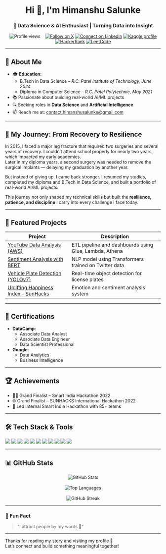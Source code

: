 <h1 align="center">Hi 👋, I'm Himanshu Salunke</h1>
<h3 align="center">🚀 Data Science & AI Enthusiast | Turning Data into Insight</h3>

<p align="center">
  <img src="https://komarev.com/ghpvc/?username=hrs0221&label=Profile%20views&color=0e75b6&style=flat" alt="Profile views" />
  &nbsp;&nbsp;
  <a href="https://x.com/Wiser_0221"><img src="https://img.shields.io/twitter/follow/Wiser_0221?logo=twitter&style=for-the-badge" alt="Follow on X" /></a>
  <a href="https://linkedin.com/in/hr0221"><img src="https://img.shields.io/badge/LinkedIn-0077B5?style=for-the-badge&logo=linkedin" alt="Connect on LinkedIn" /></a>
  <a href="https://kaggle.com/hrs0221"><img src="https://img.shields.io/badge/Kaggle-20BEFF?style=for-the-badge&logo=kaggle" alt="Kaggle profile" /></a>
  <a href="https://www.hackerrank.com/salunkehimanshu1"><img src="https://img.shields.io/badge/HackerRank-2EC866?style=for-the-badge&logo=hackerrank" alt="HackerRank" /></a>
  <a href="https://leetcode.com/salunkehimanshu2001"><img src="https://img.shields.io/badge/LeetCode-FE5F1B?style=for-the-badge&logo=leetcode" alt="LeetCode" /></a>
</p>

---

## 💼 About Me
- 🎓 **Education:**
  - B.Tech in Data Science – *R.C. Patel Institute of Technology, June 2024*
  - Diploma in Computer Science – *R.C. Patel Polytechnic, May 2021*
- 📚 Passionate about building real-world AI/ML projects  
- 🔍 Seeking roles in **Data Science** and **Artificial Intelligence**  
- 📫 Reach me at: [contact.himanshusalunke@gmail.com](mailto:contact.himanshusalunke@gmail.com)

---

## 💪 My Journey: From Recovery to Resilience

In 2015, I faced a major leg fracture that required two surgeries and several years of recovery. I couldn’t attend school properly for nearly two years, which impacted my early academics.  
Later in my diploma years, a second surgery was needed to remove the surgical implants — delaying my graduation by another year.  

But instead of giving up, I came back stronger. I resumed my studies, completed my diploma and B.Tech in Data Science, and built a portfolio of real-world AI/ML projects.

This journey not only shaped my technical skills but built the **resilience, patience, and discipline** I carry into every challenge I face today.

---

## 🚀 Featured Projects
| Project | Description |
|--------|------------|
| [YouTube Data Analysis (AWS)](https://github.com/HRS0221/Data-Engineering-Youtube-Data-Analysis) | ETL pipeline and dashboards using Glue, Lambda, Athena |
| [Sentiment Analysis with BERT](https://github.com/HRS0221/Sentiment-Analysis-with-Deep-Learning-Using-Bert) | NLP model using Transformers trained on Twitter data |
| [Vehicle Plate Detection (YOLOv7)](https://github.com/HRS0221/Smart-India-Hackathon-2022) | Real-time object detection for license plates |
| [Uplifting Happiness Index – SunHacks](https://github.com/HRS0221/SUNHACK-International-Level-Hackathon) | Emotion and sentiment analysis system |

---

## 📜 Certifications
- **DataCamp**:  
  - Associate Data Analyst  
  - Associate Data Engineer  
  - Data Scientist Professional  
- **Google**:  
  - Data Analytics  
  - Business Intelligence

---

## 🏆 Achievements
- 👨‍💻 Grand Finalist – Smart India Hackathon 2022  
- 🌐 Grand Finalist – SUNHACKS International Hackathon 2022  
- 🧠 Led internal Smart India Hackathon with 85+ teams  

---

## 🛠️ Tech Stack & Tools
<p align="left">
  <img src="https://img.shields.io/badge/Python-3776AB?style=for-the-badge&logo=python&logoColor=white" />
  <img src="https://img.shields.io/badge/SQL-00758F?style=for-the-badge&logo=mysql&logoColor=white" />
  <img src="https://img.shields.io/badge/AWS-232F3E?style=for-the-badge&logo=amazonaws&logoColor=white" />
  <img src="https://img.shields.io/badge/TensorFlow-FF6F00?style=for-the-badge&logo=tensorflow&logoColor=white" />
  <img src="https://img.shields.io/badge/PyTorch-EE4C2C?style=for-the-badge&logo=pytorch&logoColor=white" />
  <img src="https://img.shields.io/badge/YOLOv7-000000?style=for-the-badge&logoColor=white" />
  <img src="https://img.shields.io/badge/BERT-0052C2?style=for-the-badge&logoColor=white" />
  <img src="https://img.shields.io/badge/Tableau-0081CB?style=for-the-badge&logo=tableau&logoColor=white" />
  <img src="https://img.shields.io/badge/PowerBI-F2C811?style=for-the-badge&logo=powerbi&logoColor=black" />
  <img src="https://img.shields.io/badge/Docker-2496ED?style=for-the-badge&logo=docker&logoColor=white" />
  <img src="https://img.shields.io/badge/Git-F05032?style=for-the-badge&logo=git&logoColor=white" />
</p>

---

## 📊 GitHub Stats
<p align="center">
  <img src="https://github-readme-stats.vercel.app/api?username=hrs0221&show_icons=true&theme=radical" alt="GitHub Stats" />
  <br><br>
  <img src="https://github-readme-stats.vercel.app/api/top-langs/?username=hrs0221&layout=compact&theme=radical" alt="Top Languages" />
  <br><br>
  <img src="https://github-readme-streak-stats.herokuapp.com/?user=hrs0221&theme=dark" alt="GitHub Streak" />
</p>

---

### 💬 Fun Fact
> “I attract people by my words 🙂”

---

Thanks for reading my story and visiting my profile 🙏  
Let’s connect and build something meaningful together!
